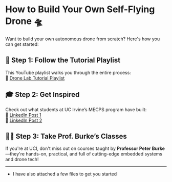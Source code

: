 # How to Build Your Own Self-Flying Drone 🛸

Want to build your own autonomous drone from scratch? Here's how you can get started:

## 🚀 Step 1: Follow the Tutorial Playlist  
This YouTube playlist walks you through the entire process:  
🎥 [Drone Lab Tutorial Playlist](https://www.youtube.com/playlist?list=PLMdLsDgspkNS3k7Mr50BD2Gm1fHcUkouB)

## 🎓 Step 2: Get Inspired  
Check out what students at UC Irvine’s MECPS program have built:  
🔗 [LinkedIn Post 1](https://www.linkedin.com/posts/uci-mecps_cyberphysicalsystems-dronelab-uci-activity-7263226775055347714--K-5?utm_source=share&utm_medium=member_desktop&rcm=ACoAADKg1KkBzWousRxmgm9T_jDBkEGpx8wpPSU)  
🔗 [LinkedIn Post 2](https://www.linkedin.com/posts/uci-mecps_mecps-engineeringeducation-uci-activity-7262889979847012355-HLQ1?utm_source=share&utm_medium=member_desktop&rcm=ACoAADKg1KkBzWousRxmgm9T_jDBkEGpx8wpPSU)

## 👨‍🏫 Step 3: Take Prof. Burke’s Classes  
If you're at UCI, don't miss out on courses taught by **Professor Peter Burke**—they're hands-on, practical, and full of cutting-edge embedded systems and drone tech!
_________________________________
* I have also attached a few files to get you started
